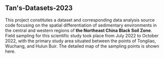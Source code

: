 ## Tan's-Datasets-2023

This project constitutes a dataset and corresponding data analysis source code focusing on the spatial differentiation of sedimentary environments in the central and western regions of **the Northeast China Black Soil Zone**. Field sampling for this scientific study took place from July 2022 to October 2022, with the primary study area situated between the points of Tongliao, Wuchang, and Hulun Buir. The detailed map of the sampling points is shown here.
